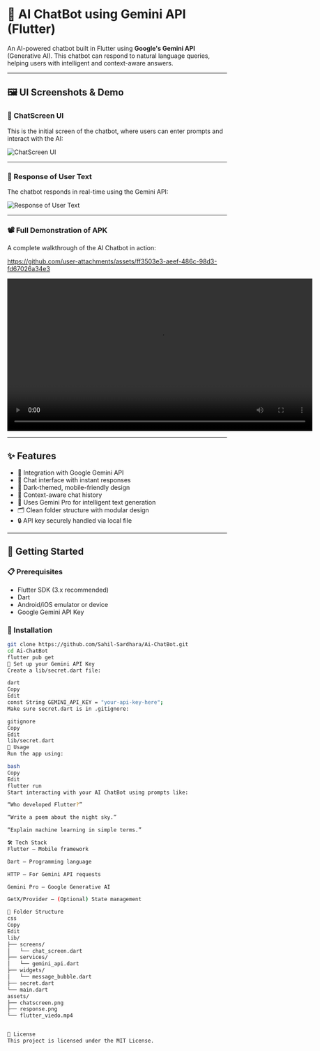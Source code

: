# 🤖 AI ChatBot using Gemini API (Flutter)

An AI-powered chatbot built in Flutter using **Google's Gemini API** (Generative AI). This chatbot can respond to natural language queries, helping users with intelligent and context-aware answers.

---

## 🖼️ UI Screenshots & Demo

### 🧾 ChatScreen UI

This is the initial screen of the chatbot, where users can enter prompts and interact with the AI:

![ChatScreen UI](https://github.com/user-attachments/assets/19038de6-4394-4aa7-8ea0-960bd2dec3e7)


---

### 💬 Response of User Text

The chatbot responds in real-time using the Gemini API:

![Response of User Text](https://github.com/user-attachments/assets/75846812-014b-407f-a6e0-5b5922a7efb6)


---

### 📽️ Full Demonstration of APK

A complete walkthrough of the AI Chatbot in action:


https://github.com/user-attachments/assets/ff3503e3-aeef-486c-98d3-fd67026a34e3


<video src="assets/flutter_viedo.mp4" width="700" controls></video>

---

## ✨ Features

- 🔗 Integration with Google Gemini API
- 💬 Chat interface with instant responses
- 🌙 Dark-themed, mobile-friendly design
- 📜 Context-aware chat history
- 🧠 Uses Gemini Pro for intelligent text generation
- 🗂️ Clean folder structure with modular design
- 🔒 API key securely handled via local file

---

## 🚀 Getting Started

### 📋 Prerequisites

- Flutter SDK (3.x recommended)
- Dart
- Android/iOS emulator or device
- Google Gemini API Key

### 🔧 Installation

```bash
git clone https://github.com/Sahil-Sardhara/Ai-ChatBot.git
cd Ai-ChatBot
flutter pub get
🔐 Set up your Gemini API Key
Create a lib/secret.dart file:

dart
Copy
Edit
const String GEMINI_API_KEY = "your-api-key-here";
Make sure secret.dart is in .gitignore:

gitignore
Copy
Edit
lib/secret.dart
🧪 Usage
Run the app using:

bash
Copy
Edit
flutter run
Start interacting with your AI ChatBot using prompts like:

“Who developed Flutter?”

“Write a poem about the night sky.”

“Explain machine learning in simple terms.”

🛠 Tech Stack
Flutter – Mobile framework

Dart – Programming language

HTTP – For Gemini API requests

Gemini Pro – Google Generative AI

GetX/Provider – (Optional) State management

📁 Folder Structure
css
Copy
Edit
lib/
├── screens/
│   └── chat_screen.dart
├── services/
│   └── gemini_api.dart
├── widgets/
│   └── message_bubble.dart
├── secret.dart
└── main.dart
assets/
├── chatscreen.png
├── response.png
└── flutter_viedo.mp4


📄 License
This project is licensed under the MIT License.
